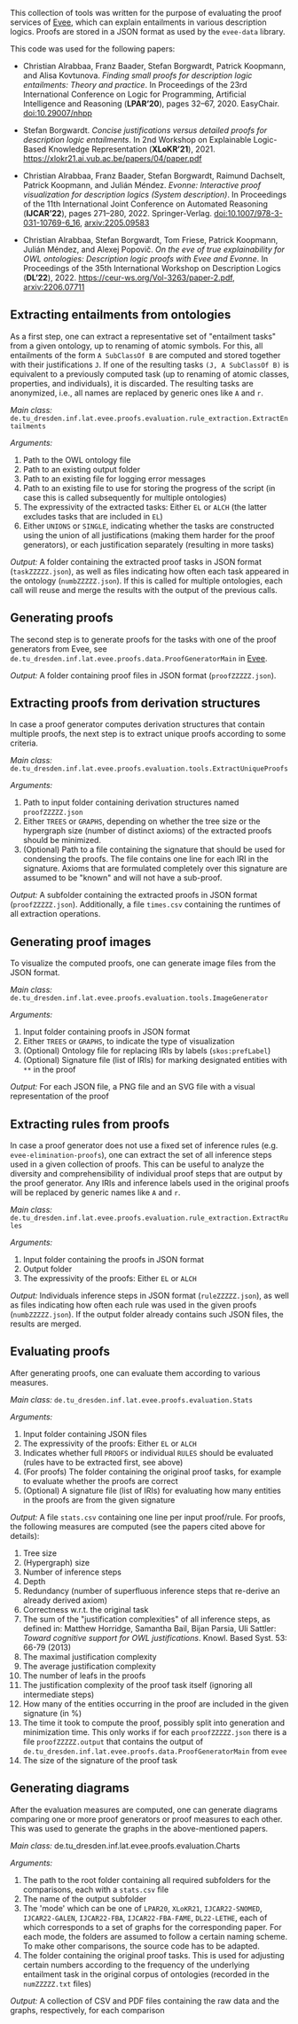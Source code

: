 
This collection of tools was written for the purpose of evaluating the proof services of [Evee](https://github.com/de-tu-dresden-inf-lat/evee), which can explain entailments in various description logics. Proofs are stored in a JSON format as used by the `evee-data` library.

This code was used for the following papers:

* Christian Alrabbaa, Franz Baader, Stefan Borgwardt, Patrick Koopmann, and Alisa Kovtunova. _Finding small proofs for description logic entailments: Theory and practice_. In Proceedings of the 23rd International Conference on Logic for Programming, Artificial Intelligence and Reasoning (**LPAR’20**), pages 32–67, 2020. EasyChair.
[doi:10.29007/nhpp](https://doi.org/10.29007/nhpp)

* Stefan Borgwardt. _Concise justifications versus detailed proofs for description logic entailments_. In 2nd Workshop on Explainable Logic-Based Knowledge Representation (**XLoKR’21**), 2021.
https://xlokr21.ai.vub.ac.be/papers/04/paper.pdf

* Christian Alrabbaa, Franz Baader, Stefan Borgwardt, Raimund Dachselt, Patrick Koopmann, and Julián Méndez. _Evonne: Interactive proof visualization for description logics (System description)_. In Proceedings of the 11th International Joint Conference on Automated Reasoning (**IJCAR’22**), pages 271–280, 2022. Springer-Verlag.
[doi:10.1007/978-3-031-10769-6_16](https://doi.org/10.1007/978-3-031-10769-6_16), [arxiv:2205.09583](https://arxiv.org/abs/2205.09583)

* Christian Alrabbaa, Stefan Borgwardt, Tom Friese, Patrick Koopmann, Julián Méndez, and Alexej Popovič. _On the eve of true explainability for OWL ontologies: Description logic proofs with Evee and Evonne_. In Proceedings of the 35th International Workshop on Description Logics (**DL’22**), 2022.
https://ceur-ws.org/Vol-3263/paper-2.pdf, [arxiv:2206.07711](https://arxiv.org/abs/2206.07711)


## Extracting entailments from ontologies

As a first step, one can extract a representative set of "entailment tasks" from a given ontology, up to renaming of atomic symbols. For this, all entailments of the form `A SubClassOf B` are computed and stored together with their justifications `J`. If one of the resulting tasks `(J, A SubClassOf B)` is equivalent to a previously computed task (up to renaming of atomic classes, properties, and individuals), it is discarded. The resulting tasks are anonymized, i.e., all names are replaced by generic ones like `A` and `r`.

_Main class:_ `de.tu_dresden.inf.lat.evee.proofs.evaluation.rule_extraction.ExtractEntailments`

_Arguments:_ 
1. Path to the OWL ontology file
2. Path to an existing output folder
3. Path to an existing file for logging error messages
4. Path to an existing file to use for storing the progress of the script (in case this is called subsequently for multiple ontologies)
5. The expressivity of the extracted tasks: Either `EL` or `ALCH` (the latter excludes tasks that are included in `EL`) 
6. Either `UNIONS` or `SINGLE`, indicating whether the tasks are constructed using the union of all justifications (making them harder for the proof generators), or each justification separately (resulting in more tasks)

_Output:_ A folder containing the extracted proof tasks in JSON format (`taskZZZZZ.json`), as well as files indicating how often each task appeared in the ontology (`numbZZZZZ.json`). If this is called for multiple ontologies, each call will reuse and merge the results with the output of the previous calls.


## Generating proofs

The second step is to generate proofs for the tasks with one of the proof generators from Evee, see `de.tu_dresden.inf.lat.evee.proofs.data.ProofGeneratorMain` in [Evee](https://github.com/de-tu-dresden-inf-lat/evee).

_Output:_ A folder containing proof files in JSON format (`proofZZZZZ.json`).


## Extracting proofs from derivation structures

In case a proof generator computes derivation structures that contain multiple proofs, the next step is to extract unique proofs according to some criteria.

_Main class:_ `de.tu_dresden.inf.lat.evee.proofs.evaluation.tools.ExtractUniqueProofs`

_Arguments:_
1. Path to input folder containing derivation structures named `proofZZZZZ.json`
2. Either `TREES` or `GRAPHS`, depending on whether the tree size or the hypergraph size (number of distinct axioms) of the extracted proofs should be minimized.
3. (Optional) Path to a file containing the signature that should be used for condensing the proofs. The file contains one line for each IRI in the signature. Axioms that are formulated completely over this signature are assumed to be "known" and will not have a sub-proof.

_Output:_ A subfolder containing the extracted proofs in JSON format (`proofZZZZZ.json`). Additionally, a file `times.csv` containing the runtimes of all extraction operations.


## Generating proof images

To visualize the computed proofs, one can generate image files from the JSON format.

_Main class:_ `de.tu_dresden.inf.lat.evee.proofs.evaluation.tools.ImageGenerator`

_Arguments:_
1. Input folder containing proofs in  JSON format
2. Either `TREES` or `GRAPHS`, to indicate the type of visualization
3. (Optional) Ontology file for replacing IRIs by labels (`skos:prefLabel`)
4. (Optional) Signature file (list of IRIs) for marking designated entities with `**` in the proof

_Output:_ For each JSON file, a PNG file and an SVG file with a visual representation of the proof


## Extracting rules from proofs

In case a proof generator does not use a fixed set of inference rules (e.g. `evee-elimination-proofs`), one can extract the set of all inference steps used in a given collection of proofs. This can be useful to analyze the diversity and comprehensibility of individual proof steps that are output by the proof generator. Any IRIs and inference labels used in the original proofs will be replaced by generic names like `A` and `r`.

_Main class:_ `de.tu_dresden.inf.lat.evee.proofs.evaluation.rule_extraction.ExtractRules`

_Arguments:_
1. Input folder containing the proofs in JSON format
2. Output folder
3. The expressivity of the proofs: Either `EL` or `ALCH`

_Output:_ Individuals inference steps in JSON format (`ruleZZZZZ.json`), as well as files indicating how often each rule was used in the given proofs (`numbZZZZZ.json`). If the output folder already contains such JSON files, the results are merged.


## Evaluating proofs

After generating proofs, one can evaluate them according to various measures.

_Main class:_ `de.tu_dresden.inf.lat.evee.proofs.evaluation.Stats`

_Arguments:_
1. Input folder containing JSON files
2. The expressivity of the proofs: Either `EL` or `ALCH`
3. Indicates whether full `PROOFS` or individual `RULES` should be evaluated (rules have to be extracted first, see above)
4. (For proofs) The folder containing the original proof tasks, for example to evaluate whether the proofs are correct
5. (Optional) A signature file (list of IRIs) for evaluating how many entities in the proofs are from the given signature

_Output:_ A file `stats.csv` containing one line per input proof/rule. For proofs, the following measures are computed (see the papers cited above for details):
1. Tree size
2. (Hypergraph) size
3. Number of inference steps
4. Depth
5. Redundancy (number of superfluous inference steps that re-derive an already derived axiom)
6. Correctness w.r.t. the original task
7. The sum of the "justification complexities" of all inference steps, as defined in: Matthew Horridge, Samantha Bail, Bijan Parsia, Uli Sattler: _Toward cognitive support for OWL justifications_. Knowl. Based Syst. 53: 66-79 (2013)
8. The maximal justification complexity
9. The average justification complexity
10. The number of leafs in the proofs
11. The justification complexity of the proof task itself (ignoring all intermediate steps)
12. How many of the entities occurring in the proof are included in the given signature (in %)
13. The time it took to compute the proof, possibly split into generation and minimization time. This only works if for each `proofZZZZZ.json` there is a file `proofZZZZZ.output` that contains the output of `de.tu_dresden.inf.lat.evee.proofs.data.ProofGeneratorMain` from `evee`
14. The size of the signature of the proof task


## Generating diagrams

After the evaluation measures are computed, one can generate diagrams comparing one or more proof generators or proof measures to each other. This was used to generate the graphs in the above-mentioned papers.

_Main class:_ de.tu_dresden.inf.lat.evee.proofs.evaluation.Charts

_Arguments:_
1. The path to the root folder containing all required subfolders for the comparisons, each with a `stats.csv` file
2. The name of the output subfolder
3. The 'mode' which can be one of `LPAR20`, `XLoKR21`, `IJCAR22-SNOMED`, `IJCAR22-GALEN`, `IJCAR22-FBA`, `IJCAR22-FBA-FAME`, `DL22-LETHE`, each of which corresponds to a set of graphs for the corresponding paper. For each mode, the folders are assumed to follow a certain naming scheme. To make other comparisons, the source code has to be adapted.
4. The folder containing the original proof tasks. This is used for adjusting certain numbers according to the frequency of the underlying entailment task in the original corpus of ontologies (recorded in the `numZZZZZ.txt` files)

_Output:_ A collection of CSV and PDF files containing the raw data and the graphs, respectively, for each comparison





